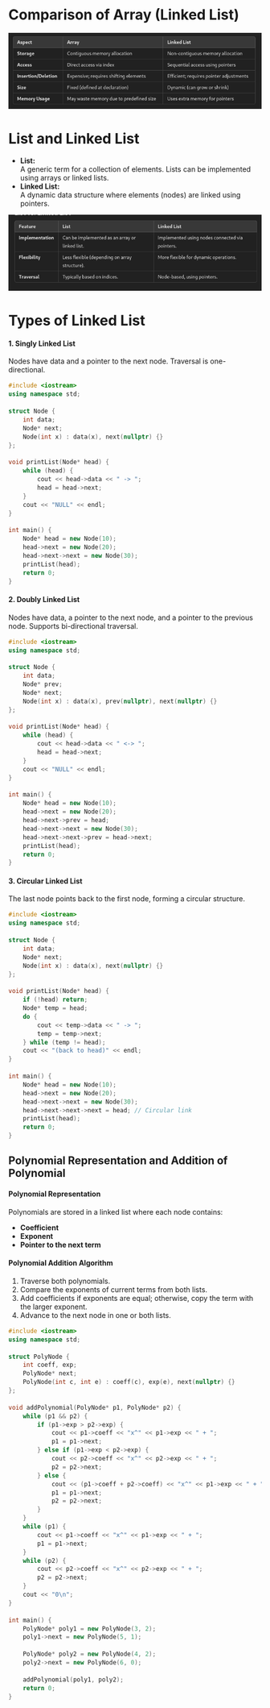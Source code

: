 # Comparison of Array (Linked List)

![Comparison](./Images/Comparison.png)

# List and Linked List
- **List:**  
    A generic term for a collection of elements. Lists can be implemented using arrays or linked lists.
- **Linked List:**  
    A dynamic data structure where elements (nodes) are linked using pointers.
    
![ListvsLinkedlist](./Images/ListvsLinkedlist.png)

# Types of Linked List

#### 1. Singly Linked List

Nodes have data and a pointer to the next node. Traversal is one-directional.
```cpp
#include <iostream>
using namespace std;

struct Node {
    int data;
    Node* next;
    Node(int x) : data(x), next(nullptr) {}
};

void printList(Node* head) {
    while (head) {
        cout << head->data << " -> ";
        head = head->next;
    }
    cout << "NULL" << endl;
}

int main() {
    Node* head = new Node(10);
    head->next = new Node(20);
    head->next->next = new Node(30);
    printList(head);
    return 0;
}

```

#### 2. Doubly Linked List

Nodes have data, a pointer to the next node, and a pointer to the previous node. Supports bi-directional traversal.
```cpp
#include <iostream>
using namespace std;

struct Node {
    int data;
    Node* prev;
    Node* next;
    Node(int x) : data(x), prev(nullptr), next(nullptr) {}
};

void printList(Node* head) {
    while (head) {
        cout << head->data << " <-> ";
        head = head->next;
    }
    cout << "NULL" << endl;
}

int main() {
    Node* head = new Node(10);
    head->next = new Node(20);
    head->next->prev = head;
    head->next->next = new Node(30);
    head->next->next->prev = head->next;
    printList(head);
    return 0;
}

```

#### 3. Circular Linked List

The last node points back to the first node, forming a circular structure.
```cpp
#include <iostream>
using namespace std;

struct Node {
    int data;
    Node* next;
    Node(int x) : data(x), next(nullptr) {}
};

void printList(Node* head) {
    if (!head) return;
    Node* temp = head;
    do {
        cout << temp->data << " -> ";
        temp = temp->next;
    } while (temp != head);
    cout << "(back to head)" << endl;
}

int main() {
    Node* head = new Node(10);
    head->next = new Node(20);
    head->next->next = new Node(30);
    head->next->next->next = head; // Circular link
    printList(head);
    return 0;
}

```
## Polynomial Representation and Addition of Polynomial 

#### Polynomial Representation

Polynomials are stored in a linked list where each node contains:

- **Coefficient**
- **Exponent**
- **Pointer to the next term**

#### Polynomial Addition Algorithm

1. Traverse both polynomials.
2. Compare the exponents of current terms from both lists.
3. Add coefficients if exponents are equal; otherwise, copy the term with the larger exponent.
4. Advance to the next node in one or both lists.

```cpp
#include <iostream>
using namespace std;

struct PolyNode {
    int coeff, exp;
    PolyNode* next;
    PolyNode(int c, int e) : coeff(c), exp(e), next(nullptr) {}
};

void addPolynomial(PolyNode* p1, PolyNode* p2) {
    while (p1 && p2) {
        if (p1->exp > p2->exp) {
            cout << p1->coeff << "x^" << p1->exp << " + ";
            p1 = p1->next;
        } else if (p1->exp < p2->exp) {
            cout << p2->coeff << "x^" << p2->exp << " + ";
            p2 = p2->next;
        } else {
            cout << (p1->coeff + p2->coeff) << "x^" << p1->exp << " + ";
            p1 = p1->next;
            p2 = p2->next;
        }
    }
    while (p1) {
        cout << p1->coeff << "x^" << p1->exp << " + ";
        p1 = p1->next;
    }
    while (p2) {
        cout << p2->coeff << "x^" << p2->exp << " + ";
        p2 = p2->next;
    }
    cout << "0\n";
}

int main() {
    PolyNode* poly1 = new PolyNode(3, 2);
    poly1->next = new PolyNode(5, 1);

    PolyNode* poly2 = new PolyNode(4, 2);
    poly2->next = new PolyNode(6, 0);

    addPolynomial(poly1, poly2);
    return 0;
}

```